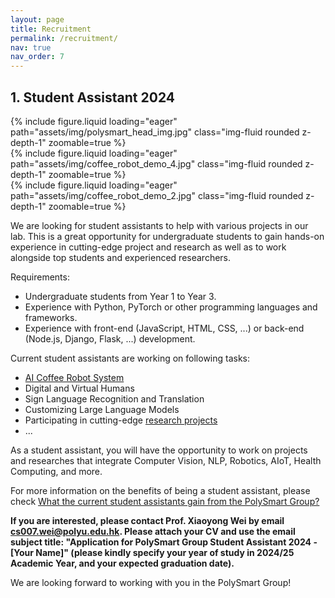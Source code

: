 ```yaml
---
layout: page
title: Recruitment
permalink: /recruitment/
nav: true
nav_order: 7
---
```


## 1. Student Assistant 2024

<div class="row mt-3">
    <div class="col-sm mt-3 mt-md-0">
        {% include figure.liquid loading="eager" path="assets/img/polysmart_head_img.jpg" class="img-fluid rounded z-depth-1" zoomable=true %}
    </div>
    <div class="col-sm mt-3 mt-md-0">
        {% include figure.liquid loading="eager" path="assets/img/coffee_robot_demo_4.jpg" class="img-fluid rounded z-depth-1" zoomable=true %}
    </div>
    <div class="col-sm mt-3 mt-md-0">
        {% include figure.liquid loading="eager" path="assets/img/coffee_robot_demo_2.jpg" class="img-fluid rounded z-depth-1" zoomable=true %}
    </div>
</div>

We are looking for student assistants to help with various projects in our lab. This is a great opportunity for undergraduate students to gain hands-on experience in cutting-edge project and research as well as to work alongside top students and experienced researchers.

Requirements:
- Undergraduate students from Year 1 to Year 3.
- Experience with Python, PyTorch or other programming languages and frameworks.
- Experience with front-end (JavaScript, HTML, CSS, ...) or back-end (Node.js, Django, Flask, ...) development.

Current student assistants are working on following tasks:
- [AI Coffee Robot System](https://polysmartgroup.github.io/projects/ai_coffee_robot/)
- Digital and Virtual Humans
- Sign Language Recognition and Translation
- Customizing Large Language Models
- Participating in cutting-edge [research projects](https://polysmartgroup.github.io/publications/)
- ...

As a student assistant, you will have the opportunity to work on projects and researches that integrate Computer Vision, NLP, Robotics, AIoT, Health Computing, and more.

For more information on the benefits of being a student assistant, please check [What the current student assistants gain from the PolySmart Group?](https://polysmartgroup.github.io/gain/)

**If you are interested, please contact Prof. Xiaoyong Wei by email [cs007.wei@polyu.edu.hk](mailto:cs007.wei@polyu.edu.hk). Please attach your CV and use the email subject title: "Application for PolySmart Group Student Assistant 2024 - [Your Name]" (please kindly specify your year of study in 2024/25 Academic Year, and your expected graduation date).**

We are looking forward to working with you in the PolySmart Group!